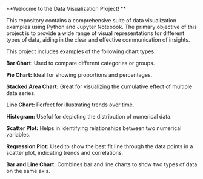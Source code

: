 **Welcome to the Data Visualization Project! **

This repository contains a comprehensive suite of data visualization examples using Python and Jupyter Notebook. 
The primary objective of this project is to provide a wide range of visual representations for different types of data, aiding in the clear and effective communication of insights.

This project includes examples of the following chart types:

**Bar Chart**: Used to compare different categories or groups.

**Pie Chart:** Ideal for showing proportions and percentages.

**Stacked Area Chart:** Great for visualizing the cumulative effect of multiple data series.

**Line Chart:** Perfect for illustrating trends over time.

**Histogram:** Useful for depicting the distribution of numerical data.

**Scatter Plot:** Helps in identifying relationships between two numerical variables.

**Regression Plot:** Used to show the best fit line through the data points in a scatter plot, indicating trends and correlations.

**Bar and Line Chart:** Combines bar and line charts to show two types of data on the same axis.
